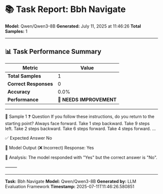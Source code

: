 # 📚 Task Report: Bbh Navigate

**Model:** Qwen/Qwen3-8B
**Generated:** July 11, 2025 at 11:46:26
**Total Samples:** 1

---

## 📊 Task Performance Summary

| Metric | Value |
| ------ | ----- |
| **Total Samples** | 1 |
| **Correct Responses** | 0 |
| **Accuracy** | 0.0% |
| **Performance** | 🔴 **NEEDS IMPROVEMENT** |

---

📝 Sample 1
❓ Question
If you follow these instructions, do you return to the starting point? Always face forward. Take 1 step backward. Take 9 steps left. Take 2 steps backward. Take 6 steps forward. Take 4 steps forward. ...

✅ Expected Answer
No

🤖 Model Output (❌ Incorrect)
Response: Yes

💬 Analysis:
The model responded with "Yes" but the correct answer is "No".

⸻

---

**Task:** Bbh Navigate
**Model:** Qwen/Qwen3-8B
**Generated by:** LLM Evaluation Framework
**Timestamp:** 2025-07-11T11:46:26.580851